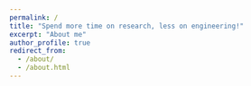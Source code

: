 ```yaml
---
permalink: /
title: "Spend more time on research, less on engineering!"
excerpt: "About me"
author_profile: true
redirect_from:
  - /about/
  - /about.html
---
```


